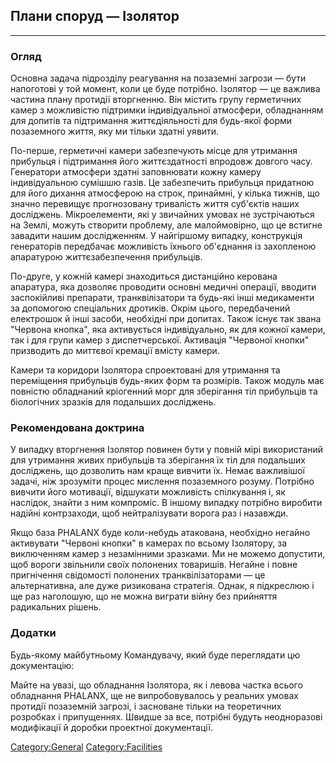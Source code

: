 ## Плани споруд — Ізолятор

------------------------------------------------------------------------

### Огляд

Основна задача підрозділу реагування на позаземні загрози — бути
напоготові у той момент, коли це буде потрібно. Ізолятор — це важлива
частина плану протидії вторгненню. Він містить групу герметичних камер з
можливістю підтримки індивідуальної атмосфери, обладнанням для допитів
та підтримання життєдіяльності для будь-якої форми позаземного життя,
яку ми тільки здатні уявити.

По-перше, герметичні камери забезпечують місце для утримання прибульця і
підтримання його життєздатності впродовж довгого часу. Генератори
атмосфери здатні заповнювати кожну камеру індивідуальною сумішшю газів.
Це забезпечить прибульця придатною для його дихання атмосферою на строк,
принаймні, у кілька тижнів, що значно перевищує прогнозовану тривалість
життя суб'єктів наших досліджень. Мікроелементи, які у звичайних умовах
не зустрічаються на Землі, можуть створити проблему, але малоймовірно,
що це встигне завадити нашим дослідженням. У найгіршому випадку,
конструкція генераторів передбачає можливість їхнього об'єднання із
захопленою апаратурою життєзабезпечення прибульців.

По-друге, у кожній камері знаходиться дистанційно керована апаратура,
яка дозволяє проводити основні медичні операції, вводити заспокійливі
препарати, транквілізатори та будь-які інші медикаменти за допомогою
спеціальних дротиків. Окрім цього, передбачений електрошок й інші
засоби, необхідні при допитах. Також існує так звана "Червона кнопка",
яка активується індивідуально, як для кожної камери, так і для групи
камер з диспетчерської. Активація "Червоної кнопки" призводить до
миттєвої кремації вмісту камери.

Камери та коридори Ізолятора спроектовані для утримання та переміщення
прибульців будь-яких форм та розмірів. Також модуль має повністю
обладнаний кріогенний морг для зберігання тіл прибульців та біологічних
зразків для подальших досліджень.

### Рекомендована доктрина

У випадку вторгнення Ізолятор повинен бути у повній мірі використаний
для утримання живих прибульців та зберігання їх тіл для подальших
досліджень, що дозволить нам краще вивчити їх. Немає важливішої задачі,
ніж зрозуміти процес мислення позаземного розуму. Потрібно вивчити його
мотивації, відшукати можливість спілкування і, як наслідок, знайти з ним
компроміс. В іншому випадку потрібно виробити надійні контрзаходи, щоб
нейтралізувати ворога раз і назавжди.

Якщо база PHALANX буде коли-небудь атакована, необхідно негайно
активувати "Червоні кнопки" в камерах по всьому Ізолятору, за
виключенням камер з незамінними зразками. Ми не можемо допустити, щоб
вороги звільнили своїх полонених товаришів. Негайне і повне пригнічення
свідомості полонених транквілізаторами — це альтернативна, але дуже
ризикована стратегія. Однак, я підкреслюю і ще раз наголошую, що не
можна виграти війну без прийняття радикальних рішень.

### Додатки

Будь-якому майбутньому Командувачу, який буде переглядати цю
документацію:

Майте на увазі, що обладнання Ізолятора, як і левова частка всього
обладнання PHALANX, ще не випробовувалось у реальних умовах протидії
позаземній загрозі, і засноване тільки на теоретичних розробках і
припущеннях. Швидше за все, потрібні будуть неодноразові модифікації й
доробки проектної документації.

[Category:General](Category:General "wikilink")
[Category:Facilities](Category:Facilities "wikilink")